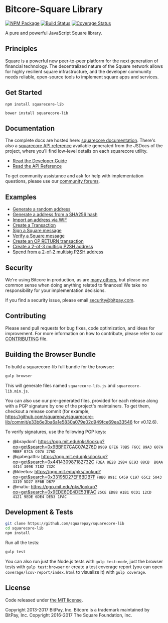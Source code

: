 Bitcore-Square Library
=======

[![NPM Package](https://img.shields.io/npm/v/squarecore-lib.svg?style=flat-square)](https://www.npmjs.org/package/squarecore-lib)
[![Build Status](https://img.shields.io/travis/squarepay/squarecore-lib.svg?branch=master&style=flat-square)](https://travis-ci.org/squarepay/squarecore-lib)
[![Coverage Status](https://img.shields.io/coveralls/squarepay/squarecore-lib.svg?style=flat-square)](https://coveralls.io/github/squarepay/squarecore-lib?branch=master)

A pure and powerful JavaScript Square library.

## Principles

Square is a powerful new peer-to-peer platform for the next generation of financial technology. The decentralized nature of the Square network allows for highly resilient square infrastructure, and the developer community needs reliable, open-source tools to implement square apps and services.

## Get Started

```
npm install squarecore-lib
```

```
bower install squarecore-lib
```

## Documentation

The complete docs are hosted here: [squarecore documentation](http://squarecore.io/guide/). There's also a [squarecore API reference](http://squarecore.io/api/) available generated from the JSDocs of the project, where you'll find low-level details on each squarecore utility.

- [Read the Developer Guide](http://squarecore.io/guide/)
- [Read the API Reference](http://squarecore.io/api/)

To get community assistance and ask for help with implementation questions, please use our [community forums](https://forum.squarecore.io/).

## Examples

* [Generate a random address](https://github.com/squarepay/squarecore-lib/blob/master/docs/examples.md#generate-a-random-address)
* [Generate a address from a SHA256 hash](https://github.com/squarepay/squarecore-lib/blob/master/docs/examples.md#generate-a-address-from-a-sha256-hash)
* [Import an address via WIF](https://github.com/squarepay/squarecore-lib/blob/master/docs/examples.md#import-an-address-via-wif)
* [Create a Transaction](https://github.com/squarepay/squarecore-lib/blob/master/docs/examples.md#create-a-transaction)
* [Sign a Square message](https://github.com/squarepay/squarecore-lib/blob/master/docs/examples.md#sign-a-bitcoin-message)
* [Verify a Square message](https://github.com/squarepay/squarecore-lib/blob/master/docs/examples.md#verify-a-bitcoin-message)
* [Create an OP RETURN transaction](https://github.com/squarepay/squarecore-lib/blob/master/docs/examples.md#create-an-op-return-transaction)
* [Create a 2-of-3 multisig P2SH address](https://github.com/squarepay/squarecore-lib/blob/master/docs/examples.md#create-a-2-of-3-multisig-p2sh-address)
* [Spend from a 2-of-2 multisig P2SH address](https://github.com/squarepay/squarecore-lib/blob/master/docs/examples.md#spend-from-a-2-of-2-multisig-p2sh-address)


## Security

We're using Bitcore in production, as are [many others](http://squarecore.io#projects), but please use common sense when doing anything related to finances! We take no responsibility for your implementation decisions.

If you find a security issue, please email security@bitpay.com.

## Contributing

Please send pull requests for bug fixes, code optimization, and ideas for improvement. For more information on how to contribute, please refer to our [CONTRIBUTING](https://github.com/squarepay/squarecore-lib/blob/master/CONTRIBUTING.md) file.

## Building the Browser Bundle

To build a squarecore-lib full bundle for the browser:

```sh
gulp browser
```

This will generate files named `squarecore-lib.js` and `squarecore-lib.min.js`.

You can also use our pre-generated files, provided for each release along with a PGP signature by one of the project's maintainers. To get them, checkout a release commit (for example, https://github.com/squarepay/squarecore-lib/commit/e33b6e3ba6a1e5830a079e02d949fce69ea33546 for v0.12.6).

To verify signatures, use the following PGP keys:
- @braydonf: https://pgp.mit.edu/pks/lookup?op=get&search=0x9BBF07CAC07A276D `D909 EFE6 70B5 F6CC 89A3 607A 9BBF 07CA C07A 276D`
- @gabegattis: https://pgp.mit.edu/pks/lookup?op=get&search=0x441430987182732C `F3EA 8E28 29B4 EC93 88CB  B0AA 4414 3098 7182 732C`
- @kleetus: https://pgp.mit.edu/pks/lookup?op=get&search=0x33195D27EF6BDB7F `F8B0 891C C459 C197 65C2 5043 3319 5D27 EF6B DB7F`
- @matiu: https://pgp.mit.edu/pks/lookup?op=get&search=0x9EDE6DE4DE531FAC `25CE ED88 A1B1 0CD1 12CD  4121 9EDE 6DE4 DE53 1FAC`


## Development & Tests

```sh
git clone https://github.com/squarepay/squarecore-lib
cd squarecore-lib
npm install
```

Run all the tests:

```sh
gulp test
```

You can also run just the Node.js tests with `gulp test:node`, just the browser tests with `gulp test:browser`
or create a test coverage report (you can open `coverage/lcov-report/index.html` to visualize it) with `gulp coverage`.

## License

Code released under [the MIT license](https://github.com/squarepay/squarecore-lib/blob/master/LICENSE).

Copyright 2013-2017 BitPay, Inc. Bitcore is a trademark maintained by BitPay, Inc.
Copyright 2016-2017 The Square Foundation, Inc.
